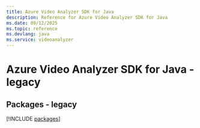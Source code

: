 ```yaml
---
title: Azure Video Analyzer SDK for Java
description: Reference for Azure Video Analyzer SDK for Java
ms.date: 09/12/2025
ms.topic: reference
ms.devlang: java
ms.service: videoanalyzer
---
```

# Azure Video Analyzer SDK for Java - legacy
## Packages - legacy
[!INCLUDE [packages](video-analyzer-index.md)]